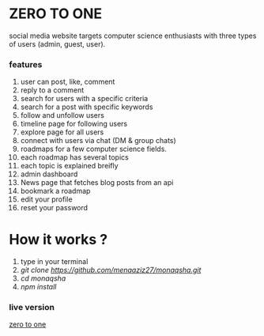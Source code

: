 # ZERO TO ONE

social media website targets computer science enthusiasts with three types of users (admin, guest, user).

### **features**

1. user can post, like, comment
2. reply to a comment
3. search for users with a specific criteria
4. search for a post with specific keywords
5. follow and unfollow users
6. timeline page for following users
7. explore page for all users
8. connect with users via chat (DM & group chats)
9. roadmaps for a few computer science fields.
10. each roadmap has several topics
11. each topic is explained breifly
12. admin dashboard
13. News page that fetches blog posts from an api
14. bookmark a roadmap
15. edit your profile
16. reset your password

# How it works ?

1. type in your terminal
2. _git clone <https://github.com/menaaziz27/monaqsha.git>_
3. _cd monaqsha_
4. _npm install_

### live version

[zero to one](https://enigmatic-wave-86819.herokuapp.com/)
